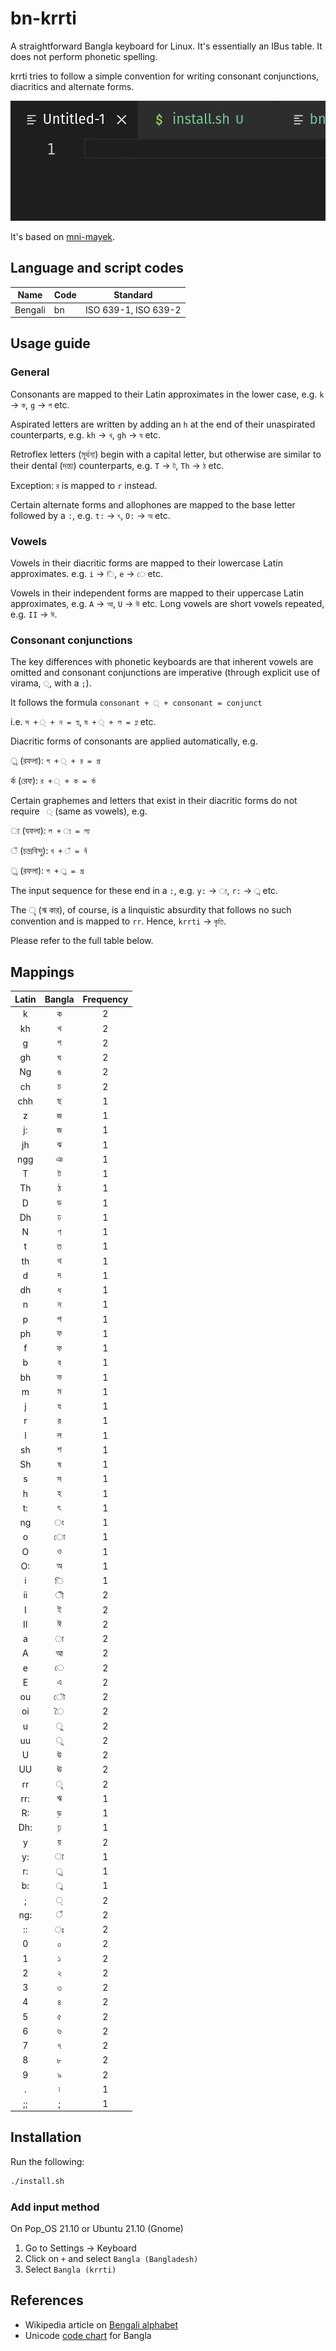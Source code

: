 # bn-krrti

A straightforward Bangla keyboard for Linux. It's essentially an IBus table. It does not perform phonetic spelling.

krrti tries to follow a simple convention for writing consonant conjunctions, diacritics and alternate forms.

![](https://raw.githubusercontent.com/adnanpri/ibus-table-krrti/main/demo.gif)

It's based on [mni-mayek](https://github.com/heisantosh/ibus-table-mni).

## Language and script codes

| Name        | Code | Standard |
|-------------|------|----------|
|Bengali     | bn  | ISO 639-1, ISO 639-2 |

## Usage guide

### General
Consonants are mapped to their Latin approximates in the lower case, e.g. `k` -> `ক`, `g` -> `গ` etc.

Aspirated letters are written by adding an `h` at the end of their unaspirated counterparts, e.g. `kh` -> `খ`, `gh` -> `ঘ` etc.

Retroflex letters (মূর্ধন্য) begin with a capital letter, but otherwise are similar to their dental (দন্ত্য) counterparts, e.g. `T` -> `ট`, `Th` -> `ঠ` etc.

Exception: `র` is mapped to `r` instead.

Certain alternate forms and allophones are mapped to the base letter followed by a `:`, e.g. `t:` -> `ৎ`, `O:` -> `অ` etc.

### Vowels

Vowels in their diacritic forms are mapped to their lowercase Latin approximates. e.g. `i` -> `ি`, `e` -> `ে` etc.

Vowels in their independent forms are mapped to their uppercase Latin approximates, e.g. `A` -> `আ`, `U` -> `উ` etc. Long vowels are short vowels repeated, e.g. `II` -> `ঈ`.

### Consonant conjunctions

The key differences with phonetic keyboards are that inherent vowels are omitted and consonant conjunctions are imperative (through explicit use of virama, `্`, with a `;`).

It follows the formula `consonant + ্ + consonant = conjunct`

i.e. `স + ্ + ন = স্ন`, `ম + ্ + ল = ম্ল` etc.

Diacritic forms of consonants are applied automatically, e.g.

‍‍্র (রফলা): `প + ্ + র = প্র`

‍‍র্ক (রেফ): `র + ্ + ক = র্ক`

Certain graphemes and letters that exist in their diacritic forms do not require ` ্` (same as vowels), e.g.

 ‍্য (যফলা): `ল + ‍্য = ল‍্য`

‍ঁ (চন্দ্রবিন্দু): `ব + ‍ঁ = বঁ`

‍‍্র (রফলা): `প + ‍‍্র = প্র`

The input sequence for these end in a `:`, e.g. `y:` -> `‍্য`, `r:` -> `‍‍্র` etc.

The ৃ (ঋ কার), of course, is a linquistic absurdity that follows no such convention and is mapped to `rr`. Hence, `krrti` -> `কৃতি`.

Please refer to the full table below.

## Mappings

| Latin | Bangla | Frequency |
|:-----:|:-----:|:-----:|
k|ক|2
kh|খ|2
g|গ|2
gh|ঘ|2
Ng|ঙ|2
ch|চ|2
chh|ছ|1
z|জ|1
j:|জ|1
jh|ঝ|1
ngg|ঞ|1
T|ট|1
Th|ঠ|1
D|ড|1
Dh|ঢ|1
N|ণ|1
t|ত|1
th|থ|1
d|দ|1
dh|ধ|1
n|ন|1
p|প|1
ph|ফ|1
f|ফ|1
b|ব|1
bh|ভ|1
m|ম|1
j|য|1
r|র|1
l|ল|1
sh|শ|1
Sh|ষ|1
s|স|1
h|হ|1
t:|ৎ|1
ng|ং|1
o|ো|1
O|ও|1
O:|অ|1
i|ি|1
ii|ী|2
I|ই|2
II|ঈ|2
a|া|2
A|আ|2
e|ে|2
E|এ|2
ou|ৌ|2
oi|ৈ|2
u|ু|2
uu|ূ|2
U|উ|2
UU|ঊ|2
rr|ৃ|2
rr:|ঋ|1
R:|ড়|1
Dh:|ঢ়|1
y|য়|2
y:|‍্য|1
r:|‍‍্র|1
b:|‍্ব|1
;|্|2
ng:|ঁ|2
::|ঃ|2
0|০|2
1|১|2
2|২|2
3|৩|2
4|৪|2
5|৫|2
6|৬|2
7|৭|2
8|৮|2
9|৯|2
.|৷|1
;;|;|1

## Installation

Run the following:

```bash
./install.sh
```

### Add input method

On Pop_OS 21.10 or Ubuntu 21.10 (Gnome)

1. Go to Settings -> Keyboard
2. Click on `+` and select `Bangla (Bangladesh)`
3. Select `Bangla (krrti)`

## References

* Wikipedia article on [Bengali alphabet](https://en.wikipedia.org/wiki/Bengali_alphabet)
* Unicode [code chart](https://www.unicode.org/charts/PDF/U0980.pdf) for Bangla
